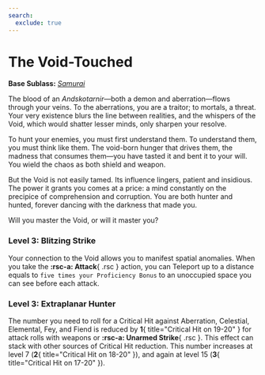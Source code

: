 ```yaml
---
search:
  exclude: true
---
```


# The Void-Touched

**Base Sublass:** *[Samurai](../../class/fighter/samurai.md)*

The blood of an *Andskotarnir*—both a demon and aberration—flows through your veins. To the aberrations, you are a traitor; to mortals, a threat. Your very existence blurs the line between realities, and the whispers of the Void, which would shatter lesser minds, only sharpen your resolve.  

To hunt your enemies, you must first understand them. To understand them, you must think like them. The void-born hunger that drives them, the madness that consumes them—you have tasted it and bent it to your will. You wield the chaos as both shield and weapon.  

But the Void is not easily tamed. Its influence lingers, patient and insidious. The power it grants you comes at a price: a mind constantly on the precipice of comprehension and corruption. You are both hunter and hunted, forever dancing with the darkness that made you.  

Will you master the Void, or will it master you?  

### Level 3: Blitzing Strike

Your connection to the Void allows you to manifest spatial anomalies. When you take the **:rsc-a: Attack**{ .rsc } action, you can Teleport up to a distance equals to `five times your Proficiency Bonus` to an unoccupied space you can see before each attack. 

### Level 3: Extraplanar Hunter

The number you need to roll for a Critical Hit against Aberration, Celestial, Elemental, Fey, and Fiend is reduced by **1**{ title="Critical Hit on 19-20" } for attack rolls with weapons or **:rsc-a: Unarmed Strike**{ .rsc }. This effect can stack with other sources of Critical Hit reduction. This number increases at level 7 (**2**{ title="Critical Hit on 18-20" }), and again at level 15 (**3**{ title="Critical Hit on 17-20" }).